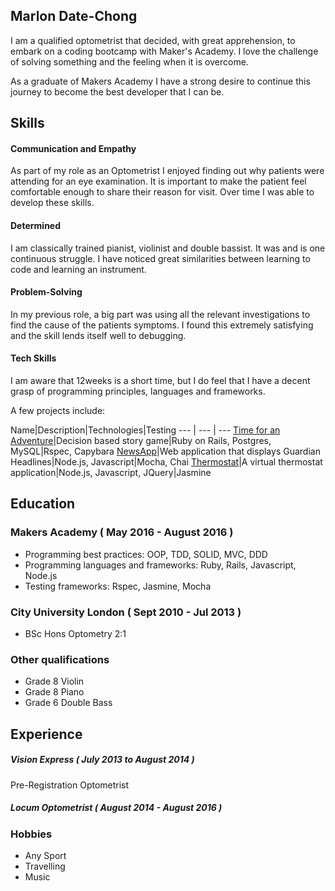 ## Marlon Date-Chong

I am a qualified optometrist that decided, with great apprehension, to embark on a coding bootcamp with Maker's Academy. I love the challenge of solving something and the feeling when it is overcome.

As a graduate of Makers Academy I have a strong desire to continue this journey to become the best developer that I can be.


## Skills

#### Communication and Empathy

As part of my role as an Optometrist I enjoyed finding out why patients were attending for an eye examination. It is important to make the patient feel comfortable enough to share their reason for visit. Over time I was able to develop these skills.


#### Determined

I am classically trained pianist, violinist and double bassist. It was and is one continuous struggle. I have noticed great similarities between learning to code and learning an instrument.

#### Problem-Solving

In my previous role, a big part was using all the relevant investigations to find the cause of the patients symptoms. I found this extremely satisfying and the skill lends itself well to debugging.

#### Tech Skills

I am aware that 12weeks is a short time, but I do feel that I have a decent grasp of programming principles, languages and frameworks.

A few projects include:

Name|Description|Technologies|Testing
--- | --- | ---
[Time for an Adventure](https://github.com/lomlo/TFAA)|Decision based story game|Ruby on Rails, Postgres, MySQL|Rspec, Capybara
[NewsApp](https://github.com/marlondc/newsApp)|Web application that displays Guardian Headlines|Node.js, Javascript|Mocha, Chai
[Thermostat](https://github.com/marlondc/thermostat)|A virtual thermostat application|Node.js, Javascript, JQuery|Jasmine



## Education

### Makers Academy ( May 2016 - August 2016 )


- Programming best practices: OOP, TDD, SOLID, MVC, DDD
- Programming languages and frameworks: Ruby, Rails, Javascript, Node.js
- Testing frameworks: Rspec, Jasmine, Mocha

### City University London ( Sept 2010 - Jul 2013 )

- BSc Hons Optometry 2:1

### Other qualifications

- Grade 8 Violin
- Grade 8 Piano
- Grade 6 Double Bass

## Experience

##### Vision Express ( July 2013 to August 2014 )  
Pre-Registration Optometrist

##### Locum Optometrist ( August 2014 - August 2016 )

### Hobbies

- Any Sport
- Travelling
- Music
